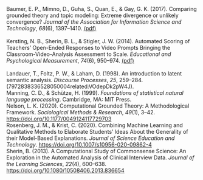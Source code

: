 
<div class="csl-entry" >Baumer, E. P., Mimno, D., Guha, S., Quan, E., &amp; Gay, G. K. (2017). Comparing grounded theory and topic modeling: Extreme divergence or unlikely convergence? <i>Journal of the Association for Information Science and Technology</i>, <i>68</i>(6), 1397–1410. <a href="Baumer2017.pdf">(pdf)</a></div>
<br>
<div class="csl-entry">Kersting, N. B., Sherin, B. L., &amp; Stigler, J. W. (2014). Automated Scoring of Teachers’ Open-Ended Responses to Video Prompts Bringing the Classroom-Video-Analysis Assessment to Scale. <i>Educational and Psychological Measurement</i>, <i>74</i>(6), 950–974. <a href="Kersting2014.pdf">(pdf)</a></div>
<br>
<div class="csl-entry">Landauer, T., Foltz, P. W., &amp; Laham, D. (1998). An introduction to latent semantic analysis. <i>Discourse Processes</i>, <i>25</i>, 259–284. (7972838336528050004related:VOdepDk2pW4J).</div>
<span class="Z3988" title="url_ver=Z39.88-2004&amp;ctx_ver=Z39.88-2004&amp;rfr_id=info%3Asid%2Fzotero.org%3A2&amp;rft_val_fmt=info%3Aofi%2Ffmt%3Akev%3Amtx%3Ajournal&amp;rft.genre=article&amp;rft.atitle=An%20introduction%20to%20latent%20semantic%20analysis&amp;rft.jtitle=Discourse%20Processes&amp;rft.stitle=Discourse%20Process.&amp;rft.volume=25&amp;rft.aufirst=T.&amp;rft.aulast=Landauer&amp;rft.au=T.%20Landauer&amp;rft.au=Peter%20W.%20Foltz&amp;rft.au=D.%20Laham&amp;rft.date=1998&amp;rft.pages=259-284&amp;rft.spage=259&amp;rft.epage=284&amp;rft.issn=0163-853X&amp;rft.language=English"></span>
<div class="csl-entry">Manning, C. D., &amp; Schütze, H. (1999). <i>Foundations of statistical natural language processing</i>. Cambridge, MA: MIT Press.</div>
<span class="Z3988" title="url_ver=Z39.88-2004&amp;ctx_ver=Z39.88-2004&amp;rfr_id=info%3Asid%2Fzotero.org%3A2&amp;rft_id=urn%3Aisbn%3A0-262-13360-1&amp;rft_val_fmt=info%3Aofi%2Ffmt%3Akev%3Amtx%3Abook&amp;rft.genre=book&amp;rft.btitle=Foundations%20of%20statistical%20natural%20language%20processing&amp;rft.place=Cambridge%2C%20MA&amp;rft.publisher=MIT%20Press&amp;rft.aufirst=Christopher%20D.&amp;rft.aulast=Manning&amp;rft.au=Christopher%20D.%20Manning&amp;rft.au=Hinrich%20Sch%C3%BCtze&amp;rft.date=1999&amp;rft.tpages=xxxvii%2C%20680%20p.&amp;rft.isbn=0-262-13360-1"></span>
<div class="csl-entry">Nelson, L. K. (2020). Computational Grounded Theory: A Methodological Framework. <i>Sociological Methods &amp; Research</i>, <i>49</i>(1), 3–42. <a href="https://doi.org/10.1177/0049124117729703">https://doi.org/10.1177/0049124117729703</a></div>
<span class="Z3988" title="url_ver=Z39.88-2004&amp;ctx_ver=Z39.88-2004&amp;rfr_id=info%3Asid%2Fzotero.org%3A2&amp;rft_id=info%3Adoi%2F10.1177%2F0049124117729703&amp;rft_val_fmt=info%3Aofi%2Ffmt%3Akev%3Amtx%3Ajournal&amp;rft.genre=article&amp;rft.atitle=Computational%20Grounded%20Theory%3A%20A%20Methodological%20Framework&amp;rft.jtitle=Sociological%20Methods%20%26%20Research&amp;rft.stitle=Sociological%20Methods%20%26%20Research&amp;rft.volume=49&amp;rft.issue=1&amp;rft.aufirst=Laura%20K.&amp;rft.aulast=Nelson&amp;rft.au=Laura%20K.%20Nelson&amp;rft.date=2020-02-01&amp;rft.pages=3-42&amp;rft.spage=3&amp;rft.epage=42&amp;rft.issn=0049-1241&amp;rft.language=en"></span>
<div class="csl-entry">Rosenberg, J. M., &amp; Krist, C. (2020). Combining Machine Learning and Qualitative Methods to Elaborate Students’ Ideas About the Generality of their Model-Based Explanations. <i>Journal of Science Education and Technology</i>. <a href="https://doi.org/10.1007/s10956-020-09862-4">https://doi.org/10.1007/s10956-020-09862-4</a></div>
<span class="Z3988" title="url_ver=Z39.88-2004&amp;ctx_ver=Z39.88-2004&amp;rfr_id=info%3Asid%2Fzotero.org%3A2&amp;rft_id=info%3Adoi%2F10.1007%2Fs10956-020-09862-4&amp;rft_val_fmt=info%3Aofi%2Ffmt%3Akev%3Amtx%3Ajournal&amp;rft.genre=article&amp;rft.atitle=Combining%20Machine%20Learning%20and%20Qualitative%20Methods%20to%20Elaborate%20Students%E2%80%99%20Ideas%20About%20the%20Generality%20of%20their%20Model-Based%20Explanations&amp;rft.jtitle=Journal%20of%20Science%20Education%20and%20Technology&amp;rft.stitle=J%20Sci%20Educ%20Technol&amp;rft.aufirst=Joshua%20M.&amp;rft.aulast=Rosenberg&amp;rft.au=Joshua%20M.%20Rosenberg&amp;rft.au=Christina%20Krist&amp;rft.date=2020-09-15&amp;rft.issn=1573-1839&amp;rft.language=en"></span>
<div class="csl-entry">Sherin, B. (2013). A Computational Study of Commonsense Science: An Exploration in the Automated Analysis of Clinical Interview Data. <i>Journal of the Learning Sciences</i>, <i>22</i>(4), 600–638. <a href="https://doi.org/10.1080/10508406.2013.836654">https://doi.org/10.1080/10508406.2013.836654</a></div>
<span class="Z3988" title="url_ver=Z39.88-2004&amp;ctx_ver=Z39.88-2004&amp;rfr_id=info%3Asid%2Fzotero.org%3A2&amp;rft_id=info%3Adoi%2F10.1080%2F10508406.2013.836654&amp;rft_val_fmt=info%3Aofi%2Ffmt%3Akev%3Amtx%3Ajournal&amp;rft.genre=article&amp;rft.atitle=A%20Computational%20Study%20of%20Commonsense%20Science%3A%20An%20Exploration%20in%20the%20Automated%20Analysis%20of%20Clinical%20Interview%20Data&amp;rft.jtitle=Journal%20of%20the%20Learning%20Sciences&amp;rft.stitle=Journal%20of%20the%20Learning%20Sciences&amp;rft.volume=22&amp;rft.issue=4&amp;rft.aufirst=Bruce&amp;rft.aulast=Sherin&amp;rft.au=Bruce%20Sherin&amp;rft.date=2013-10&amp;rft.pages=600-638&amp;rft.spage=600&amp;rft.epage=638&amp;rft.issn=1050-8406%2C%201532-7809&amp;rft.language=en"></span>
